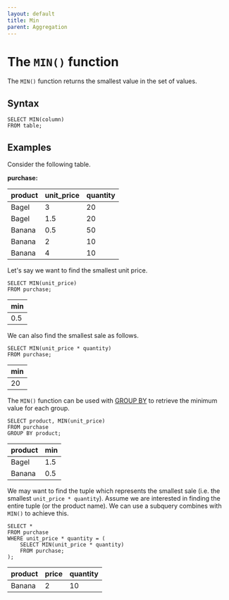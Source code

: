 ```yaml
---
layout: default
title: Min
parent: Aggregation
---
```


# The `MIN()` function
The `MIN()` function returns the smallest value in the set of values.

## Syntax
```
SELECT MIN(column)
FROM table;
```

## Examples
Consider the following table.

**purchase:**

| product | unit_price | quantity |
| ------- | ----- | -------- |
| Bagel | 3 | 20 |
| Bagel | 1.5 | 20 |
| Banana | 0.5 | 50 |
| Banana | 2 | 10 |
| Banana | 4 | 10 | 

Let's say we want to find the smallest unit price.
```
SELECT MIN(unit_price)
FROM purchase;
```

| min |
| --- |
| 0.5 |

We can also find the smallest sale as follows.
```
SELECT MIN(unit_price * quantity)
FROM purchase;
```

| min |
| --- |
| 20 |

The `MIN()` function can be used with [GROUP BY](group-by.html) to retrieve the minimum value for each group.
```
SELECT product, MIN(unit_price)
FROM purchase
GROUP BY product;
```

| product | min |
| ------- | --- |
| Bagel | 1.5 |
| Banana | 0.5 |

We may want to find the tuple which represents the smallest sale (i.e. the smallest `unit_price * quantity`). Assume we are interested in finding the entire tuple (or the product name). We can use a subquery combines with `MIN()` to achieve this.
```
SELECT *
FROM purchase
WHERE unit_price * quantity = (
    SELECT MIN(unit_price * quantity)
    FROM purchase;
);
```

| product | price | quantity |
| ------- | ----- | -------- |
| Banana | 2 | 10 |